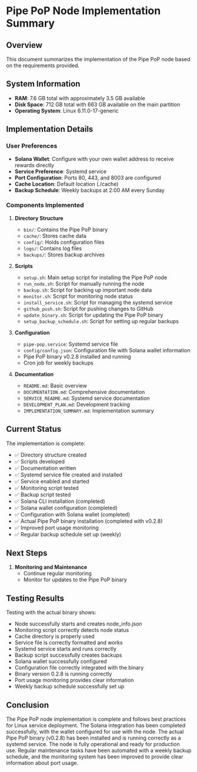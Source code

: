 # Pipe PoP Node Implementation Summary

## Overview

This document summarizes the implementation of the Pipe PoP node based on the requirements provided.

## System Information

- **RAM**: 7.6 GB total with approximately 3.5 GB available
- **Disk Space**: 712 GB total with 663 GB available on the main partition
- **Operating System**: Linux 6.11.0-17-generic

## Implementation Details

### User Preferences

- **Solana Wallet**: Configure with your own wallet address to receive rewards directly
- **Service Preference**: Systemd service
- **Port Configuration**: Ports 80, 443, and 8003 are configured
- **Cache Location**: Default location (./cache)
- **Backup Schedule**: Weekly backups at 2:00 AM every Sunday

### Components Implemented

1. **Directory Structure**
   - `bin/`: Contains the Pipe PoP binary
   - `cache/`: Stores cache data
   - `config/`: Holds configuration files
   - `logs/`: Contains log files
   - `backups/`: Stores backup archives

2. **Scripts**
   - `setup.sh`: Main setup script for installing the Pipe PoP node
   - `run_node.sh`: Script for manually running the node
   - `backup.sh`: Script for backing up important node data
   - `monitor.sh`: Script for monitoring node status
   - `install_service.sh`: Script for managing the systemd service
   - `github_push.sh`: Script for pushing changes to GitHub
   - `update_binary.sh`: Script for updating the Pipe PoP binary
   - `setup_backup_schedule.sh`: Script for setting up regular backups

3. **Configuration**
   - `pipe-pop.service`: Systemd service file
   - `config/config.json`: Configuration file with Solana wallet information
   - Pipe PoP binary v0.2.8 installed and running
   - Cron job for weekly backups

4. **Documentation**
   - `README.md`: Basic overview
   - `DOCUMENTATION.md`: Comprehensive documentation
   - `SERVICE_README.md`: Systemd service documentation
   - `DEVELOPMENT_PLAN.md`: Development tracking
   - `IMPLEMENTATION_SUMMARY.md`: Implementation summary

## Current Status

The implementation is complete:

- ✅ Directory structure created
- ✅ Scripts developed
- ✅ Documentation written
- ✅ Systemd service file created and installed
- ✅ Service enabled and started
- ✅ Monitoring script tested
- ✅ Backup script tested
- ✅ Solana CLI installation (completed)
- ✅ Solana wallet configuration (completed)
- ✅ Configuration with Solana wallet (completed)
- ✅ Actual Pipe PoP binary installation (completed with v0.2.8)
- ✅ Improved port usage monitoring
- ✅ Regular backup schedule set up (weekly)

## Next Steps

1. **Monitoring and Maintenance**
   - Continue regular monitoring
   - Monitor for updates to the Pipe PoP binary

## Testing Results

Testing with the actual binary shows:

- Node successfully starts and creates node_info.json
- Monitoring script correctly detects node status
- Cache directory is properly used
- Service file is correctly formatted and works
- Systemd service starts and runs correctly
- Backup script successfully creates backups
- Solana wallet successfully configured
- Configuration file correctly integrated with the binary
- Binary version 0.2.8 is running correctly
- Port usage monitoring provides clear information
- Weekly backup schedule successfully set up

## Conclusion

The Pipe PoP node implementation is complete and follows best practices for Linux service deployment. The Solana integration has been completed successfully, with the wallet configured for use with the node. The actual Pipe PoP binary (v0.2.8) has been installed and is running correctly as a systemd service. The node is fully operational and ready for production use. Regular maintenance tasks have been automated with a weekly backup schedule, and the monitoring system has been improved to provide clear information about port usage. 